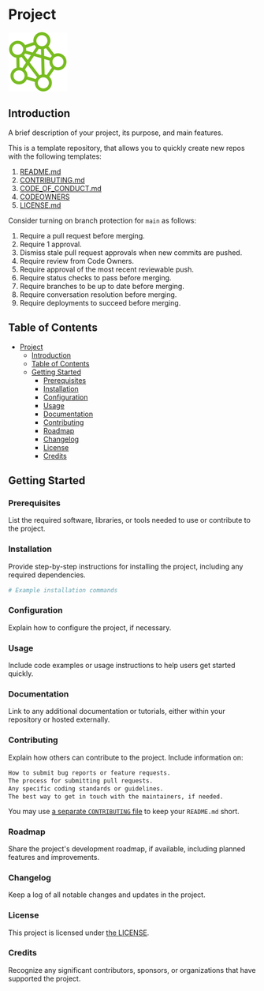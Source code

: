 # Project<!-- Project Title -->

<!-- Find and replace elements that start with '<!--' and remove this line -->

![Project Logo](project-logo.png)

## Introduction

A brief description of your project, its purpose, and main features.

This is a template repository, that allows you to quickly create new repos with the following templates:
1. [README.md](README.old)
2. [CONTRIBUTING.md](CONTRIBUTING.md)
3. [CODE_OF_CONDUCT.md](CODE_OF_CONDUCT.md)
4. [CODEOWNERS](CODEOWNERS)
5. [LICENSE.md](LICENSE.md)

Consider turning on branch protection for `main` as follows:
1. Require a pull request before merging.
  1. Require 1 approval.
  2. Dismiss stale pull request approvals when new commits are pushed.
  3. Require review from Code Owners.
  4. Require approval of the most recent reviewable push.
2. Require status checks to pass before merging.
3. Require branches to be up to date before merging.
4. Require conversation resolution before merging.
5. Require deployments to succeed before merging.

## Table of Contents

- [Project](#project)
  - [Introduction](#introduction)
  - [Table of Contents](#table-of-contents)
  - [Getting Started](#getting-started)
    - [Prerequisites](#prerequisites)
    - [Installation](#installation)
    - [Configuration](#configuration)
    - [Usage](#usage)
    - [Documentation](#documentation)
    - [Contributing](#contributing)
    - [Roadmap](#roadmap)
    - [Changelog](#changelog)
    - [License](#license)
    - [Credits](#credits)

## Getting Started

### Prerequisites

List the required software, libraries, or tools needed to use or contribute to the project.

### Installation

Provide step-by-step instructions for installing the project, including any required dependencies.

```bash
# Example installation commands
```

### Configuration

Explain how to configure the project, if necessary.

### Usage

Include code examples or usage instructions to help users get started quickly.

### Documentation

Link to any additional documentation or tutorials, either within your repository or hosted externally.

### Contributing

Explain how others can contribute to the project. Include information on:

    How to submit bug reports or feature requests.
    The process for submitting pull requests.
    Any specific coding standards or guidelines.
    The best way to get in touch with the maintainers, if needed.
    
You may use [a separate `CONTRIBUTING` file](CONTRIBUTING.md) to keep your `README.md` short.

### Roadmap

Share the project's development roadmap, if available, including planned features and improvements.

### Changelog

Keep a log of all notable changes and updates in the project.

### License

This project is licensed under <!-- update the license name --> [the LICENSE](LICENSE.md).

### Credits

Recognize any significant contributors, sponsors, or organizations that have supported the project.
